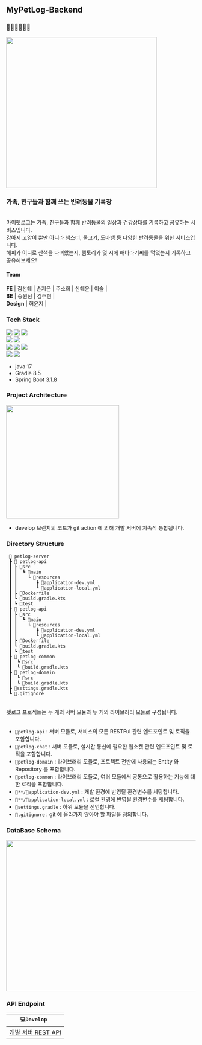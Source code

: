 ## MyPetLog-Backend
### 🐶🐱🐹🐰🐤🦎
<a target='_blank'><img width="400" height="400" src='https://github.com/ppp-team/my-pet-log/blob/develop/public/images/onboarding1.png' border='0'></a>

### 가족, 친구들과 함께 쓰는 반려동물 기록장
<br>
마이펫로그는 가족, 친구들과 함께 반려동물의 일상과 건강상태를 기록하고 공유하는 서비스입니다. <br>
강아지 고양이 뿐만 아니라 햄스터, 물고기, 도마뱀 등 다양한 반려동물을 위한 서비스입니다. <br>
해피가 어디로 산책을 다녀왔는지, 햄토리가 몇 시에 해바라기씨를 먹었는지 기록하고 공유해보세요! <br>

#### Team
**FE**
| 김선혜 | 손지은 | 주소희 | 신혜윤 | 이슬 |
</br>
**BE**
| 송원선 | 김주현 |
</br>
**Design**
| 허윤지 |

### Tech Stack
<img src="https://img.shields.io/badge/Spring Boot-6DB33F?style=for-the-social&logo=Spring Boot&logoColor=white"> <img src="https://img.shields.io/badge/Gradle-02303A?style=for-the-social&logo=Gradle&logoColor=white"> <img src="https://img.shields.io/badge/Spring Data JPA-6DB33F?style=for-the-social&logo=Databricks&logoColor=white">
<br/>
<img src="https://img.shields.io/badge/Spring Security-6DB33F?style=for-the-social&logo=springsecurity&logoColor=white"> <img src="https://img.shields.io/badge/JSON Web Tokens-000000?style=for-the-social&logo=JSON Web Tokens&logoColor=white">
<br/>
<img src="https://img.shields.io/badge/MySQL-4479A1.svg?style=for-the-social&logo=MySQL&logoColor=white"> <img src="https://img.shields.io/badge/Redis-DC382D?style=for-the-social&logo=Redis&logoColor=white"> <img src="https://img.shields.io/badge/-Elasticsearch-005571?style=for-the-social&logo=elasticsearch&logoColor=white">
<br/>
<img src="https://img.shields.io/badge/JUnit5-25A162?style=for-the-social&logo=junit5&logoColor=white"> <img src="https://img.shields.io/badge/ Swagger-6DB33F?style=for-the-social&logo=swagger&logoColor=white">

- java 17
- Gradle 8.5
- Spring Boot 3.1.8

### Project Architecture
<img src="https://github.com/user-attachments/assets/8ecc95d1-3e14-45f1-978d-d30d5d603c6b" width="300" height="300">

- develop 브랜치의 코드가 git action 에 의해 개발 서버에 지속적 통합됩니다.

### Directory Structure

```
 📂 petlog-server
 ┣ 📂 petlog-api
 ┃ ┣ 📂src
 ┃ ┃  ┗ 📂main
 ┃ ┃    ┗ 📂resources
 ┃ ┃       ┣ 📜application-dev.yml
 ┃ ┃       ┗ 📜application-local.yml
 ┃ ┣ 📜Dockerfile
 ┃ ┗ 📜build.gradle.kts
 ┃ ┗ 📂test
 ┣ 📂 petlog-api
 ┃ ┣ 📂src
 ┃ ┃  ┗ 📂main
 ┃ ┃    ┗ 📂resources
 ┃ ┃       ┣ 📜application-dev.yml
 ┃ ┃       ┗ 📜application-local.yml
 ┃ ┣ 📜Dockerfile
 ┃ ┗ 📜build.gradle.kts
 ┃ ┗ 📂test
 ┣ 📂 petlog-common
 ┃  ┗ 📂src
 ┃  ┗ 📜build.gradle.kts
 ┣ 📂 petlog-domain
 ┃  ┗ 📂src
 ┃  ┗ 📜build.gradle.kts
 ┣ 📜settings.gradle.kts
 ┗ 📜.gitignore
```

</br>
펫로그 프로젝트는 두 개의 서버 모듈과 두 개의 라이브러리 모듈로 구성됩니다.
</br> </br>

- `📂petlog-api` : 서버 모듈로, 서비스의 모든 RESTFul 관련 엔드포인트 및 로직을 포함합니다.
- `📂petlog-chat` : 서버 모듈로, 실시간 통신에 필요한 웹소켓 관련 엔드포인트 및 로직을 포함합니다.
- `📂petlog-domain` : 라이브러리 모듈로, 프로젝트 전반에 사용되는 Entity 와 Repository 를 포함합니다.
- `📂petlog-common` : 라이브러리 모듈로, 여러 모듈에서 공통으로 활용하는 기능에 대한 로직을 포함합니다.
- `📂**/📜application-dev.yml` : 개발 환경에 반영될 환경변수를 세팅합니다.
- `📂**/📜application-local.yml` : 로컬 환경에 반영될 환경변수를 세팅합니다.
- `📜settings.gradle` : 하위 모듈을 선언합니다.
- `📜.gitignore` : git 에 올라가지 않아야 할 파일을 정의합니다.

### DataBase Schema

<a href='https://www.erdcloud.com/d/YdwDN5vJwLQWvNNne'><img width="700" height="400" src='https://github.com/user-attachments/assets/ef71a87a-9fa8-4726-a595-097a673731ec' border='0'></a>


### API Endpoint

| `💻Develop `                                                  |
|---------------------------------------------------------------|
| [개발 서버 REST API](http://13.124.44.0:8001/swagger-ui/index.html) | 



